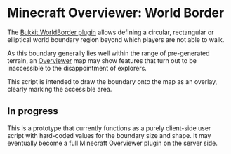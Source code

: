 Minecraft Overviewer: World Border
=======================

The [Bukkit WorldBorder plugin](http://dev.bukkit.org/bukkit-plugins/worldborder/) allows defining a circular, rectangular or elliptical world boundary region beyond which players are not able to walk.

As this boundary generally lies well within the range of pre-generated terrain, an [Overviewer](http://overviewer.org/) map may show features that turn out to be inaccessible to the disappointment of explorers.

This script is intended to draw the boundary onto the map as an overlay, clearly marking the accessible area.

In progress
-----------

This is a prototype that currently functions as a purely client-side user script with hard-coded values for the boundary size and shape. It may eventually become a full Minecraft Overviewer plugin on the server side.

